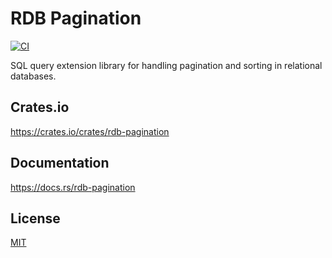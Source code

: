 RDB Pagination
====================

[![CI](https://github.com/magiclen/rdb-pagination/actions/workflows/ci.yml/badge.svg)](https://github.com/magiclen/rdb-pagination/actions/workflows/ci.yml)

SQL query extension library for handling pagination and sorting in relational databases.

## Crates.io

https://crates.io/crates/rdb-pagination

## Documentation

https://docs.rs/rdb-pagination

## License

[MIT](LICENSE)